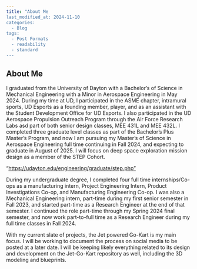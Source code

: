```yaml
---
title: "About Me
last_modified_at: 2024-11-10
categories:
  - Blog
tags:
  - Post Formats
  - readability
  - standard
---
```


## About Me

I graduated from the University of Dayton with a Bachelor’s of Science in Mechanical Engineering with a Minor in Aerospace Engineering in May 2024. During my time at UD, I participated in the ASME chapter, intramural sports, UD Esports as a founding member, player, and as an assistant with the Student Development Office for UD Esports. I also participated in the UD Aerospace Propulsion Outreach Program through the Air Force Research Labs asd part of both senior design classes, MEE 431L and MEE 432L. I completed three graduate level classes as part of the Bachelor’s Plus Master’s Program, and now I am pursuing my Master’s of Science in Aerospace Engineering full time continuing in Fall 2024, and expecting to graduate in August of 2025. I will focus on deep space exploration mission design as a member of the STEP Cohort.

“https://udayton.edu/engineering/graduate/step.php”

During my undergraduate degree, I completed four full time internships/Co-ops as a manufacturing intern, Project Engineering Intern, Product Investigations Co-op, and Manufacturing Engineering Co-op. I was also a Mechanical Engineering intern, part-time during my first senior semester in Fall 2023, and started part-time as a Research Engineer at the end of that semester. I continued the role part-time through my Spring 2024 final semester, and now work part-to-full time as a Research Engineer during my full time classes in Fall 2024.

With my current slate of projects, the Jet powered Go-Kart is my main focus. I will be working to document the process on social media to be posted at a later date. I will be keeping likely everything related to its design and development on the Jet-Go-Kart repository as well, including the 3D modeling and blueprints. 